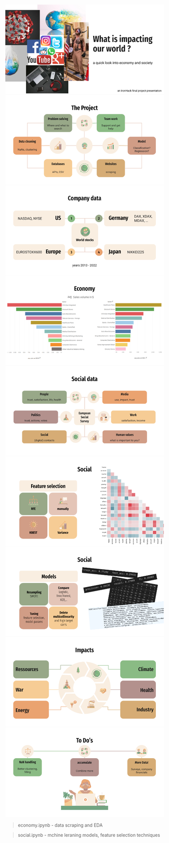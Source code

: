 <img src="slides/ih_final.png" height="280"><img src="slides/ih_final(1).png" height="280">
<img src="slides/ih_final(2).png" height="280"><img src="slides/ih_final(3).png" height="280">
<img src="slides/ih_final(4).png" height="280"><img src="slides/ih_final(5).png" height="280">
<img src="slides/ih_final(6).png" height="280"><img src="slides/ih_final(7).png" height="280">
<img src="slides/ih_final(8).png" height="280">

> economy.ipynb - data scraping and EDA

> social.ipynb - mchine leraning models, feature selection techniques
